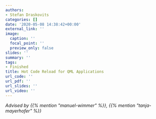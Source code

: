 ```yaml
---
authors:
- Stefan Draskovits
categories: []
date: '2020-05-08 14:38:42+00:00'
external_link: ''
image:
  caption: ''
  focal_point: ''
  preview_only: false
slides: ''
summary: ''
tags:
- Finished
title: Hot Code Reload for QML Applications
url_code: ''
url_pdf: ''
url_slides: ''
url_video: ''
---
```




*Advised by {{% mention "manuel-wimmer" %}}, {{% mention "tanja-mayerhofer" %}}*